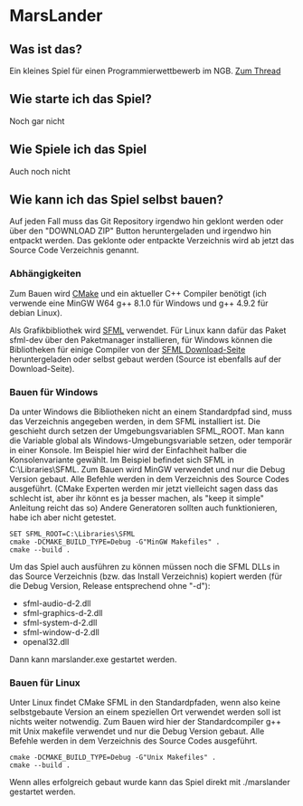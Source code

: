 ﻿# MarsLander #

## Was ist das? ##
Ein kleines Spiel für einen Programmierwettbewerb im NGB.
[Zum Thread](https://ngb.to/threads/40532-Aufgabenstellung-Programmierwettbewerb-Nr-4)

## Wie starte ich das Spiel? ##
Noch gar nicht

## Wie Spiele ich das Spiel ##
Auch noch nicht

## Wie kann ich das Spiel selbst bauen? ##
Auf jeden Fall muss das Git Repository irgendwo hin geklont werden oder über den "DOWNLOAD ZIP" Button heruntergeladen und irgendwo hin entpackt werden. Das geklonte oder entpackte Verzeichnis wird ab jetzt das Source Code Verzeichnis genannt.
 
### Abhängigkeiten ###
Zum Bauen wird [CMake](https://cmake.org/) und ein aktueller C++ Compiler benötigt (ich verwende eine MinGW W64 g++ 8.1.0 für Windows und g++ 4.9.2 für debian Linux).

Als Grafikbibliothek wird [SFML](http://www.sfml-dev.org/index.php) verwendet. Für Linux kann dafür das Paket sfml-dev über den Paketmanager installieren, für Windows können die Bibliotheken für einige Compiler von der [SFML Download-Seite](http://www.sfml-dev.org/download/sfml/2.3.2/) heruntergeladen oder selbst gebaut werden (Source ist ebenfalls auf der Download-Seite).

### Bauen für Windows ###
Da unter Windows die Bibliotheken nicht an einem Standardpfad sind, muss das Verzeichnis angegeben werden, in dem SFML installiert ist. Die geschieht durch setzen der Umgebungsvariablen SFML_ROOT. Man kann die Variable global als Windows-Umgebungsvariable setzen, oder temporär in einer Konsole. Im Beispiel hier wird der Einfachheit halber die Konsolenvariante gewählt. Im Beispiel befindet sich SFML in C:\Libraries\SFML. Zum Bauen wird MinGW verwendet und nur die Debug Version gebaut. Alle Befehle werden in dem Verzeichnis des Source Codes ausgeführt. (CMake Experten werden mir jetzt vielleicht sagen dass das schlecht ist, aber ihr könnt es ja besser machen, als "keep it simple" Anleitung reicht das so)  Andere Generatoren sollten auch funktionieren, habe ich aber nicht getestet.

    SET SFML_ROOT=C:\Libraries\SFML
    cmake -DCMAKE_BUILD_TYPE=Debug -G"MinGW Makefiles" .
    cmake --build .

Um das Spiel auch ausführen zu können müssen noch die SFML DLLs in das Source Verzeichnis (bzw. das Install Verzeichnis) kopiert werden (für die Debug Version, Release entsprechend ohne "-d"):
* sfml-audio-d-2.dll
* sfml-graphics-d-2.dll
* sfml-system-d-2.dll
* sfml-window-d-2.dll
* openal32.dll

Dann kann marslander.exe gestartet werden.

### Bauen für Linux ###
Unter Linux findet CMake SFML in den Standardpfaden, wenn also keine selbstgebaute Version an einem speziellen Ort verwendet werden soll ist nichts weiter notwendig. Zum Bauen wird hier der Standardcompiler g++ mit Unix makefile verwendet und nur die Debug Version gebaut. Alle Befehle werden in dem Verzeichnis des Source Codes ausgeführt.

    cmake -DCMAKE_BUILD_TYPE=Debug -G"Unix Makefiles" .
    cmake --build .

Wenn alles erfolgreich gebaut wurde kann das Spiel direkt mit ./marslander gestartet werden.